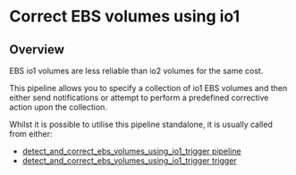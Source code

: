 # Correct EBS volumes using io1

## Overview

EBS io1 volumes are less reliable than io2 volumes for the same cost.

This pipeline allows you to specify a collection of io1 EBS volumes and then either send notifications or attempt to perform a predefined corrective action upon the collection.

Whilst it is possible to utilise this pipeline standalone, it is usually called from either:
- [detect_and_correct_ebs_volumes_using_io1_trigger pipeline](https://hub.flowpipe.io/mods/turbot/aws-thrifty/pipelines/aws_thrifty.pipeline.detect_and_correct_ebs_volumes_using_io1_trigger)
- [detect_and_correct_ebs_volumes_using_io1_trigger trigger](https://hub.flowpipe.io/mods/turbot/aws-thrifty/triggers/aws_thrifty.trigger.query.detect_and_correct_ebs_volumes_using_io1_trigger)